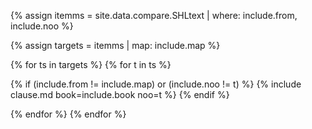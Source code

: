 

<!--원문인용 시작. 상위에서 include.from, include.map, include.book 지정 필요-->

{% assign itemms = site.data.compare.SHLtext | where: include.from, include.noo %}

{% assign targets = itemms | map: include.map %}

{% for ts in targets %}
{% for t in ts %}

{% if (include.from != include.map) or (include.noo != t) %}
{% include clause.md book=include.book noo=t %}
{% endif %}

{% endfor %}
{% endfor %}

<!--원문인용 끝-->
